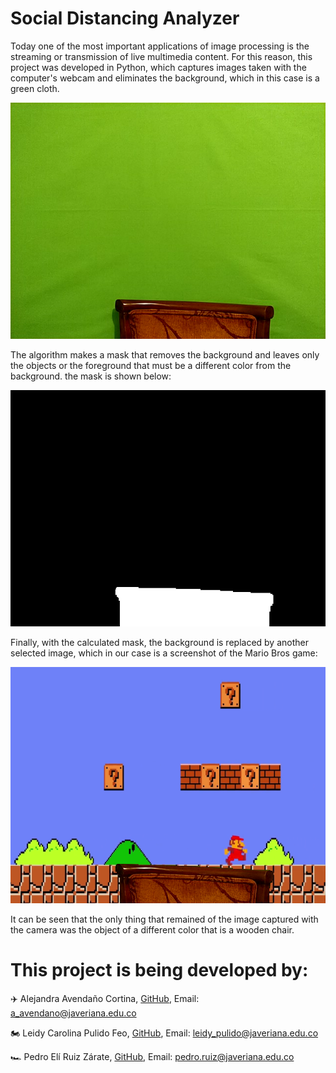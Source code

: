 # **Social Distancing Analyzer**

Today one of the most important applications of image processing is the streaming or transmission of live multimedia content. For this reason, this project was developed in Python, which captures images taken with the computer's webcam and eliminates the background, which in this case is a green cloth.

<p align="center">
<img src ="./media/original.png" alt="drawing" width="1000"/>
</p>

The algorithm makes a mask that removes the background and leaves only the objects or the foreground that must be a different color from the background. the mask is shown below:

<p align="center">
<img src ="./media/mask.png" alt="drawing" width="1000"/>
</p>

Finally, with the calculated mask, the background is replaced by another selected image, which in our case is a screenshot of the Mario Bros game:

<p align="center">
<img src ="./media/result.png" alt="drawing" width="1000"/>
</p>

It can be seen that the only thing that remained of the image captured with the camera was the object of a different color that is a wooden chair.

# **This project is being developed by:**

✈️ Alejandra Avendaño Cortina, [GitHub](https://github.com/alejandraavendano), Email: a_avendano@javeriana.edu.co

🏍️ Leidy Carolina Pulido Feo, [GitHub](https://github.com/Carolina-Pulido), Email: leidy_pulido@javeriana.edu.co

🏎️ Pedro Elí Ruiz Zárate, [GitHub](https://github.com/PedroRuizCode), Email: pedro.ruiz@javeriana.edu.co
